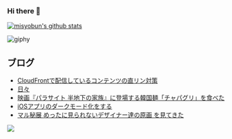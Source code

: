 ### Hi there 👋

[![misyobun's github stats](https://github-readme-stats.vercel.app/api?username=misyobun&show_icons=true)](https://github.com/anuraghazra/github-readme-stats)


![giphy](https://media.giphy.com/media/WsJzXF8M8tl6w/giphy.gif)


## ブログ
<!-- BLOGPOSTS:START -->
- [CloudFrontで配信しているコンテンツの直リン対策](https://www.vagrantup.jp/entry/2020/04/04/030755)
- [日々](https://www.vagrantup.jp/entry/2020/04/03/000000)
- [映画『パラサイト 半地下の家族』に登場する韓国麺「チャパグリ」を食べた](https://www.vagrantup.jp/entry/2020/03/09/002854)
- [iOSアプリのダークモード化をする](https://www.vagrantup.jp/entry/2020/03/04/012855)
- [マル秘展 めったに見られないデザイナー達の原画 を見てきた](https://www.vagrantup.jp/entry/2020/01/08/012539)
<!-- BLOGPOSTS:END -->

![](https://komarev.com/ghpvc/?username=misyobun)


